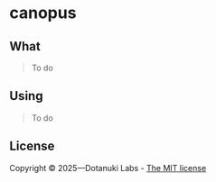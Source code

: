 # canopus

## What

> To do

## Using

> To do

## License

Copyright © 2025—Dotanuki Labs - [The MIT license](https://choosealicense.com/licenses/mit)
